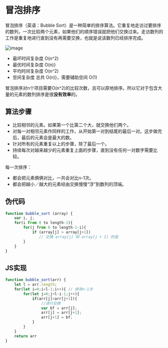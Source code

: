 # 冒泡排序

冒泡排序（英语：Bubble Sort）是一种简单的排序算法。它重复地走访过要排序的数列，一次比较两个元素，如果他们的顺序错误就把他们交换过来。走访数列的工作是重复地进行直到没有再需要交换，也就是说该数列已经排序完成。

![image](https://raw.githubusercontent.com/bigdots/blog/master/images/201801/bubble_sort.gif)

- 最坏时间复杂度	 O(n^2)
- 最优时间复杂度	 O(n)}
- 平均时间复杂度	O(n^2)
- 空间复杂度	总共 O(n)}，需要辅助空间 O(1)

冒泡排序对n个项目需要O(n^2)的比较次数，且可以原地排序。所以它对于包含大量的元素的数列排序是很**没有效率**的。

## 算法步骤

- 比较相邻的元素。如果第一个比第二个大，就交换他们两个。
- 对每一对相邻元素作同样的工作，从开始第一对到结尾的最后一对。这步做完后，最后的元素会是最大的数。
- 针对所有的元素重复以上的步骤，除了最后一个。
- 持续每次对越来越少的元素重复上面的步骤，直到没有任何一对数字需要比较。

每一次排序：
- 都会把元素俩俩对比，一共会对比n-1次。
- 都会把越小／越大的元素经由交换慢慢“浮”到数列的顶端。

## 伪代码

```js
function bubble_sort (array) {
    var i, j;
    for(i from 0 to length-1){
        for(j from 0 to length-1-i){
            if (array[j] > array[j+1])
               // 交换 array[j] 和 array[j + 1] 的值 
        }
    }
}
```

## JS实现

```js
function bubble_sort(arr) {
    let l = arr.length;
    for(let i=0;i<l-1;i++){ // 排序n-1次
        for(let j=0;j<l-i-1;j++){
            if(arr[j]>arr[j+1]){
                //进行交换
                var bf = arr[j];
                arr[j] = arr[j+1];
                arr[j+1] = bf;
            }
        }
    }
    return arr
}
```